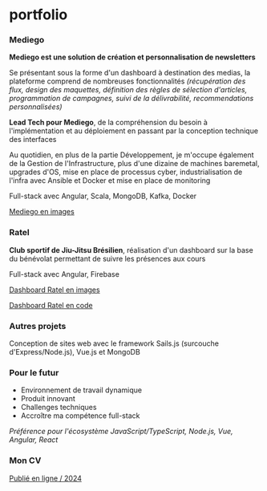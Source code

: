 # portfolio

### Mediego

**Mediego est une solution de création et personnalisation de newsletters**

Se présentant sous la forme d'un dashboard à destination des medias, la plateforme comprend de nombreuses fonctionnalités *(récupération des flux, design des maquettes, définition des règles de sélection d'articles, programmation de campagnes, suivi de la délivrabilité, recommendations personnalisées)*


**Lead Tech pour Mediego**, de la compréhension du besoin à l'implémentation et au déploiement en passant par la conception technique des interfaces

Au quotidien, en plus de la partie Développement, je m'occupe également de la Gestion de l'Infrastructure,
plus d'une dizaine de machines baremetal, upgrades d'OS, mise en place de processus cyber, industrialisation de l'infra avec Ansible et Docker et mise en place de monitoring

Full-stack avec Angular, Scala, MongoDB, Kafka, Docker


[Mediego en images](https://docs.google.com/document/d/e/2PACX-1vQKYmmnJ-BD5A-Mwvwzbp7UCHO94IsjdSNCOgm5TVXNb-6DeXhRkMVdG2-8YRnj-nDgFILxzxVBHl-p/pub)

### Ratel

**Club sportif de Jiu-Jitsu Brésilien**, réalisation d'un dashboard sur la base du bénévolat permettant de suivre les présences aux cours

Full-stack avec Angular, Firebase

[Dashboard Ratel en images](https://docs.google.com/document/d/e/2PACX-1vSr55ooHK1m0hEltpy-1XWs0u3cT7G292WE5-Mt2NWI2BPJLLYNayWa070rshey3TyK5lTpwq0DCAG4/pub)

[Dashboard Ratel en code](https://github.com/aGautrain/ratel-dashboard)

### Autres projets

Conception de sites web avec le framework Sails.js (surcouche d'Express/Node.js), Vue.js et MongoDB

### Pour le futur

- Environnement de travail dynamique
- Produit innovant
- Challenges techniques
- Accroître ma compétence full-stack

*Préférence pour l'écosystème JavaScript/TypeScript, Node.js, Vue, Angular, React*

### Mon CV

[Publié en ligne / 2024](https://docs.google.com/document/d/e/2PACX-1vQbBztDnMzlyJZFSc0Y99csvM6S8xW7VXjVUTu6U0Gs9ZQk61WvFLwqPxi685Dd63gy6vnXld-8-Til/pub)